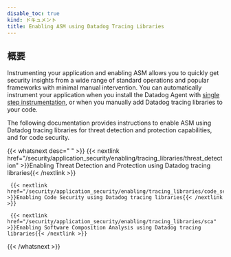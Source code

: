 ```yaml
---
disable_toc: true
kind: ドキュメント
title: Enabling ASM using Datadog Tracing Libraries
---
```


## 概要

Instrumenting your application and enabling ASM allows you to quickly get security insights from a wide range of standard operations and popular frameworks with minimal manual intervention. You can automatically instrument your application when you install the Datadog Agent with [single step instrumentation][1], or when you manually add Datadog tracing libraries to your code.

The following documentation provides instructions to enable ASM using Datadog tracing libraries for threat detection and protection capabilities, and for code security. 

{{< whatsnext desc=" " >}}
    {{< nextlink href="/security/application_security/enabling/tracing_libraries/threat_detection" >}}Enabling Threat Detection and Protection using Datadog tracing libraries{{< /nextlink >}}

     {{< nextlink href="/security/application_security/enabling/tracing_libraries/code_security" >}}Enabling Code Security using Datadog tracing libraries{{< /nextlink >}}

     {{< nextlink href="/security/application_security/enabling/tracing_libraries/sca" >}}Enabling Software Composition Analysis using Datadog tracing libraries{{< /nextlink >}}
{{< /whatsnext >}}

[1]: /ja/security/application_security/enabling/single_step/